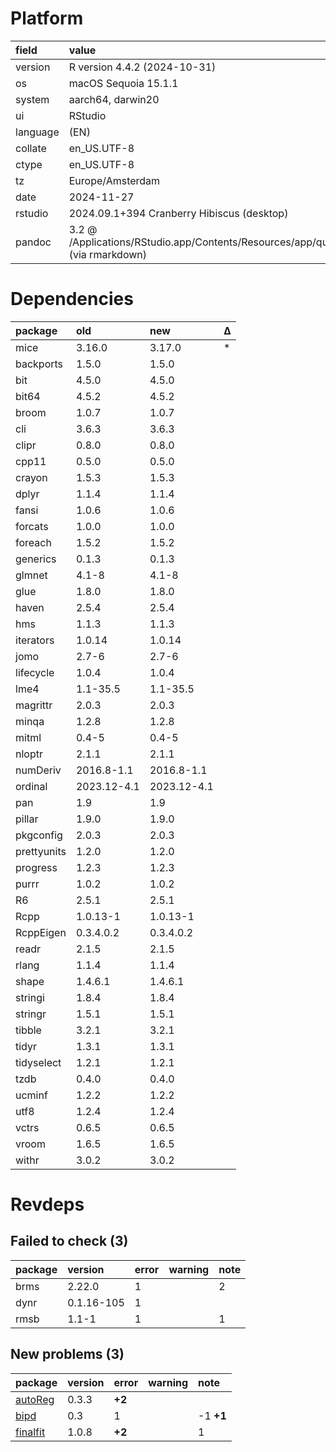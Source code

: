 # Platform

|field    |value                                                                                            |
|:--------|:------------------------------------------------------------------------------------------------|
|version  |R version 4.4.2 (2024-10-31)                                                                     |
|os       |macOS Sequoia 15.1.1                                                                             |
|system   |aarch64, darwin20                                                                                |
|ui       |RStudio                                                                                          |
|language |(EN)                                                                                             |
|collate  |en_US.UTF-8                                                                                      |
|ctype    |en_US.UTF-8                                                                                      |
|tz       |Europe/Amsterdam                                                                                 |
|date     |2024-11-27                                                                                       |
|rstudio  |2024.09.1+394 Cranberry Hibiscus (desktop)                                                       |
|pandoc   |3.2 @ /Applications/RStudio.app/Contents/Resources/app/quarto/bin/tools/aarch64/ (via rmarkdown) |

# Dependencies

|package     |old         |new         |Δ  |
|:-----------|:-----------|:-----------|:--|
|mice        |3.16.0      |3.17.0      |*  |
|backports   |1.5.0       |1.5.0       |   |
|bit         |4.5.0       |4.5.0       |   |
|bit64       |4.5.2       |4.5.2       |   |
|broom       |1.0.7       |1.0.7       |   |
|cli         |3.6.3       |3.6.3       |   |
|clipr       |0.8.0       |0.8.0       |   |
|cpp11       |0.5.0       |0.5.0       |   |
|crayon      |1.5.3       |1.5.3       |   |
|dplyr       |1.1.4       |1.1.4       |   |
|fansi       |1.0.6       |1.0.6       |   |
|forcats     |1.0.0       |1.0.0       |   |
|foreach     |1.5.2       |1.5.2       |   |
|generics    |0.1.3       |0.1.3       |   |
|glmnet      |4.1-8       |4.1-8       |   |
|glue        |1.8.0       |1.8.0       |   |
|haven       |2.5.4       |2.5.4       |   |
|hms         |1.1.3       |1.1.3       |   |
|iterators   |1.0.14      |1.0.14      |   |
|jomo        |2.7-6       |2.7-6       |   |
|lifecycle   |1.0.4       |1.0.4       |   |
|lme4        |1.1-35.5    |1.1-35.5    |   |
|magrittr    |2.0.3       |2.0.3       |   |
|minqa       |1.2.8       |1.2.8       |   |
|mitml       |0.4-5       |0.4-5       |   |
|nloptr      |2.1.1       |2.1.1       |   |
|numDeriv    |2016.8-1.1  |2016.8-1.1  |   |
|ordinal     |2023.12-4.1 |2023.12-4.1 |   |
|pan         |1.9         |1.9         |   |
|pillar      |1.9.0       |1.9.0       |   |
|pkgconfig   |2.0.3       |2.0.3       |   |
|prettyunits |1.2.0       |1.2.0       |   |
|progress    |1.2.3       |1.2.3       |   |
|purrr       |1.0.2       |1.0.2       |   |
|R6          |2.5.1       |2.5.1       |   |
|Rcpp        |1.0.13-1    |1.0.13-1    |   |
|RcppEigen   |0.3.4.0.2   |0.3.4.0.2   |   |
|readr       |2.1.5       |2.1.5       |   |
|rlang       |1.1.4       |1.1.4       |   |
|shape       |1.4.6.1     |1.4.6.1     |   |
|stringi     |1.8.4       |1.8.4       |   |
|stringr     |1.5.1       |1.5.1       |   |
|tibble      |3.2.1       |3.2.1       |   |
|tidyr       |1.3.1       |1.3.1       |   |
|tidyselect  |1.2.1       |1.2.1       |   |
|tzdb        |0.4.0       |0.4.0       |   |
|ucminf      |1.2.2       |1.2.2       |   |
|utf8        |1.2.4       |1.2.4       |   |
|vctrs       |0.6.5       |0.6.5       |   |
|vroom       |1.6.5       |1.6.5       |   |
|withr       |3.0.2       |3.0.2       |   |

# Revdeps

## Failed to check (3)

|package |version    |error |warning |note |
|:-------|:----------|:-----|:-------|:----|
|brms    |2.22.0     |1     |        |2    |
|dynr    |0.1.16-105 |1     |        |     |
|rmsb    |1.1-1      |1     |        |1    |

## New problems (3)

|package  |version |error  |warning |note      |
|:--------|:-------|:------|:-------|:---------|
|[autoReg](problems.md#autoreg)|0.3.3   |__+2__ |        |          |
|[bipd](problems.md#bipd)|0.3     |1      |        |-1 __+1__ |
|[finalfit](problems.md#finalfit)|1.0.8   |__+2__ |        |1         |

